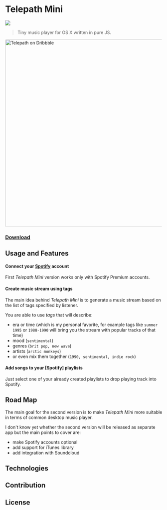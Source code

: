 # Telepath Mini 

[![](http://img.shields.io/badge/Status-In%20Progress-green.svg?style=flat)](https://github.com/voronianski/telepath-mini/commits/master)

> Tiny music player for OS X written in pure JS.

<img src="https://dl.dropboxusercontent.com/u/100463011/telepath-dribbble-promo.png" alt="Telepath on Dribbble" width="600" style="border-radius:3px;">

### [Download](http://labs.voronianski.com/get-telepath-mini)

## Usage and Features

#### Connect your [Spotify](http://spotify.com) account

First _Telepath Mini_ version works only with Spotify Premium accounts.

#### Create music stream using tags 

The main idea behind _Telepath Mini_ is to generate a music stream based on the list of tags specified by listener.

You are able to use _tags_ that will describe: 

- era or time (which is my personal favorite, for example tags like `summer 1995` or `1988-1990` will bring you the stream with popular tracks of that time)
- mood (`sentimental`)
- genres (`brit pop, new wave`)
- artists (`arctic monkeys`) 
- or even mix them together (`1990, sentimental, indie rock`)

#### Add songs to your [Spotify] playlists

Just select one of your already created playlists to drop playing track into Spotify.

## Road Map

The main goal for the second version is to make _Telepath Mini_ more suitable in terms of common desktop music player. 

I don't know yet whether the second version will be released as separate app but the main points to cover are:

- make Spotify accounts optional
- add support for iTunes library
- add integration with Soundcloud

## Technologies

## Contribution

## License
